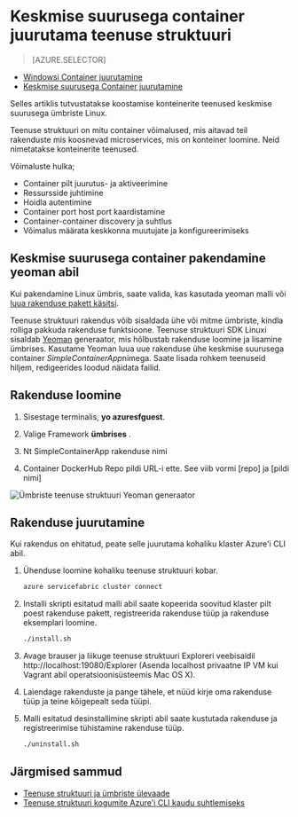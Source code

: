 <properties
   pageTitle="Teenuse struktuuri ja Linux juurutamisel ümbriste | Microsoft Azure'i"
   description="Teenuse struktuuri ja keskmise suurusega ümbriste kasutamine juurutada microservice rakendused. Selles artiklis kirjeldatakse võimalusi, mis pakub teenuse struktuuri ümbriste ja juurutamise üheks klaster keskmise suurusega container pilt"
   services="service-fabric"
   documentationCenter=".net"
   authors="msfussell"
   manager="timlt"
   editor=""/>

<tags
   ms.service="service-fabric"
   ms.devlang="dotnet"
   ms.topic="article"
   ms.tgt_pltfrm="NA"
   ms.workload="NA"
   ms.date="10/24/2016"
   ms.author="msfussell"/>

# <a name="deploy-a-docker-container-to-service-fabric"></a>Keskmise suurusega container juurutama teenuse struktuuri

> [AZURE.SELECTOR]
- [Windowsi Container juurutamine](service-fabric-deploy-container.md)
- [Keskmise suurusega Container juurutamine](service-fabric-deploy-container-linux.md)

Selles artiklis tutvustatakse koostamise konteinerite teenused keskmise suurusega ümbriste Linux.

Teenuse struktuuri on mitu container võimalused, mis aitavad teil rakenduste mis koosnevad microservices, mis on konteiner loomine. Neid nimetatakse konteinerite teenused.

Võimaluste hulka;

- Container pilt juurutus- ja aktiveerimine
- Ressursside juhtimine
- Hoidla autentimine
- Container port host port kaardistamine
- Container-container discovery ja suhtlus
- Võimalus määrata keskkonna muutujate ja konfigureerimiseks


## <a name="packaging-a-docker-container-with-yeoman"></a>Keskmise suurusega container pakendamine yeoman abil
Kui pakendamine Linux ümbris, saate valida, kas kasutada yeoman malli või [luua rakenduse pakett käsitsi](service-fabric-deploy-container.md#manually-packaging-and-deploying-a-container).

Teenuse struktuuri rakendus võib sisaldada ühe või mitme ümbriste, kindla rolliga pakkuda rakenduse funktsioone. Teenuse struktuuri SDK Linuxi sisaldab [Yeoman](http://yeoman.io/) generaator, mis hõlbustab rakenduse loomine ja lisamine ümbrises. Kasutame Yeoman luua uue rakenduse ühe keskmise suurusega container *SimpleContainerApp*nimega. Saate lisada rohkem teenuseid hiljem, redigeerides loodud näidata failid.

## <a name="create-the-application"></a>Rakenduse loomine

1. Sisestage terminalis, **yo azuresfguest**.

2. Valige Framework **ümbrises** .

3. Nt SimpleContainerApp rakenduse nimi

4. Container DockerHub Repo pildi URL-i ette. See viib vormi [repo] ja [pildi nimi]

![Ümbriste teenuse struktuuri Yeoman generaator][sf-yeoman]

## <a name="deploy-the-application"></a>Rakenduse juurutamine

Kui rakendus on ehitatud, peate selle juurutama kohaliku klaster Azure'i CLI abil.

1. Ühenduse loomine kohaliku teenuse struktuuri kobar.

    ```bash
    azure servicefabric cluster connect
    ```

2. Installi skripti esitatud malli abil saate kopeerida soovitud klaster pilt poest rakenduse pakett, registreerida rakenduse tüüp ja rakenduse eksemplari loomine.

    ```bash
    ./install.sh
    ```

3. Avage brauser ja liikuge teenuse struktuuri Exploreri veebisaidil http://localhost:19080/Explorer (Asenda localhost privaatne IP VM kui Vagrant abil operatsioonisüsteemis Mac OS X).

4. Laiendage rakenduste ja pange tähele, et nüüd kirje oma rakenduse tüüp ja teine kõigepealt seda tüüpi.

5. Malli esitatud desinstallimine skripti abil saate kustutada rakenduse ja registreerimise tühistamine rakenduse tüüp.

    ```bash
    ./uninstall.sh
    ```

## <a name="next-steps"></a>Järgmised sammud

- [Teenuse struktuuri ja ümbriste ülevaade](service-fabric-containers-overview.md)
- [Teenuse struktuuri kogumite Azure'i CLI kaudu suhtlemiseks](service-fabric-azure-cli.md)

<!-- Images -->
[sf-yeoman]: ./media/service-fabric-deploy-container-linux/sf-container-yeoman.png

